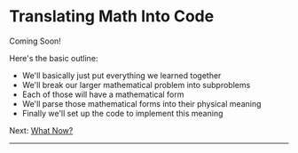 # Translating Math Into Code

Coming Soon!

Here's the basic outline:

* We'll basically just put everything we learned together
* We'll break our larger mathematical problem into subproblems
* Each of those will have a mathematical form
* We'll parse those mathematical forms into their physical meaning
* Finally we'll set up the code to implement this meaning

Next: [What Now?](WhatNow.md)

---